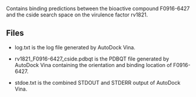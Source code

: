 Contains binding predictions between the bioactive compound F0916-6427 and the cside search space on the virulence factor rv1821.

## Files

- log.txt is the log file generated by AutoDock Vina.

- rv1821_F0916-6427_cside.pdbqt is the PDBQT file generated by AutoDock Vina containing the orientation and binding location of F0916-6427.

- stdoe.txt is the combined STDOUT and STDERR output of AutoDock Vina.

